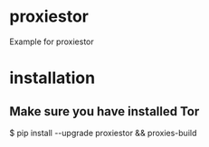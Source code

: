 # proxiestor
Example for proxiestor

# installation
## Make sure you have installed Tor<br>
  $ pip install --upgrade proxiestor && proxies-build
